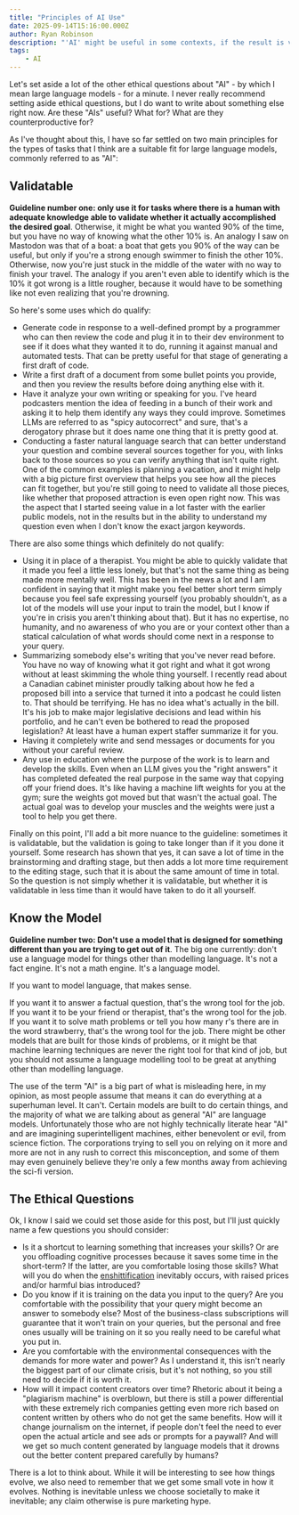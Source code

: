 ```yaml
---
title: "Principles of AI Use"
date: 2025-09-14T15:16:00.000Z
author: Ryan Robinson
description: "'AI' might be useful in some contexts, if the result is validatable and you understand what you are modelling."
tags:
    - AI
---
```


Let's set aside a lot of the other ethical questions about "AI" - by which I mean large language models - for a minute. I never really recommend setting aside ethical questions, but I do want to write about something else right now. Are these "AIs" useful? What for? What are they counterproductive for?

As I've thought about this, I have so far settled on two main principles for the types of tasks that I think are a suitable fit for large language models, commonly referred to as "AI":

## Validatable

**Guideline number one: only use it for tasks where there is a human with adequate knowledge able to validate whether it actually accomplished the desired goal**. Otherwise, it might be what you wanted 90% of the time, but you have no way of knowing what the other 10% is. An analogy I saw on Mastodon was that of a boat: a boat that gets you 90% of the way can be useful, but only if you're a strong enough swimmer to finish the other 10%. Otherwise, now you're just stuck in the middle of the water with no way to finish your travel. The analogy if you aren't even able to identify which is the 10% it got wrong is a little rougher, because it would have to be something like not even realizing that you're drowning.

So here's some uses which do qualify:

- Generate code in response to a well-defined prompt by a programmer who can then review the code and plug it in to their dev environment to see if it does what they wanted it to do, running it against manual and automated tests. That can be pretty useful for that stage of generating a first draft of code.
- Write a first draft of a document from some bullet points you provide, and then you review the results before doing anything else with it.
- Have it analyze your own writing or speaking for you. I've heard podcasters mention the idea of feeding in a bunch of their work and asking it to help them identify any ways they could improve. Sometimes LLMs are referred to as "spicy autocorrect" and sure, that's a derogatory phrase but it does name one thing that it is pretty good at.
- Conducting a faster natural language search that can better understand your question and combine several sources together for you, with links back to those sources so you can verify anything that isn't quite right. One of the common examples is planning a vacation, and it might help with a big picture first overview that helps you see how all the pieces can fit together, but you're still going to need to validate all those pieces, like whether that proposed attraction is even open right now. This was the aspect that I started seeing value in a lot faster with the earlier public models, not in the results but in the ability to understand my question even when I don't know the exact jargon keywords.

There are also some things which definitely do not qualify:

- Using it in place of a therapist. You might be able to quickly validate that it made you feel a little less lonely, but that's not the same thing as being made more mentally well. This has been in the news a lot and I am confident in saying that it might make you feel better short term simply because you feel safe expressing yourself (you probably shouldn't, as a lot of the models will use your input to train the model, but I know if you're in crisis you aren't thinking about that). But it has no expertise, no humanity, and no awareness of who you are or your context other than a statical calculation of what words should come next in a response to your query.
- Summarizing somebody else's writing that you've never read before. You have no way of knowing what it got right and what it got wrong without at least skimming the whole thing yourself. I recently read about a Canadian cabinet minister proudly talking about how he fed a proposed bill into a service that turned it into a podcast he could listen to. That should be terrifying. He has no idea what's actually in the bill. It's his job to make major legislative decisions and lead within his portfolio, and he can't even be bothered to read the proposed legislation? At least have a human expert staffer summarize it for you.
- Having it completely write and send messages or documents for you without your careful review.
- Any use in education where the purpose of the work is to learn and develop the skills. Even when an LLM gives you the "right answers" it has completed defeated the real purpose in the same way that copying off your friend does. It's like having a machine lift weights for you at the gym; sure the weights got moved but that wasn't the actual goal. The actual goal was to develop your muscles and the weights were just a tool to help you get there.

Finally on this point, I'll add a bit more nuance to the guideline: sometimes it is validatable, but the validation is going to take longer than if it you done it yourself. Some research has shown that yes, it can save a lot of time in the brainstorming and drafting stage, but then adds a lot more time requirement to the editing stage, such that it is about the same amount of time in total. So the question is not simply whether it is validatable, but whether it is validatable in less time than it would have taken to do it all yourself.

## Know the Model

**Guideline number two: Don't use a model that is designed for something different than you are trying to get out of it**. The big one currently: don't use a language model for things other than modelling language. It's not a fact engine. It's not a math engine. It's a language model.

If you want to model language, that makes sense.

If you want it to answer a factual question, that's the wrong tool for the job. If you want it to be your friend or therapist, that's the wrong tool for the job. If you want it to solve math problems or tell you how many r's there are in the word strawberry, that's the wrong tool for the job. There might be other models that are built for those kinds of problems, or it might be that machine learning techniques are never the right tool for that kind of job, but you should not assume a language modelling tool to be great at anything other than modelling language.

The use of the term "AI" is a big part of what is misleading here, in my opinion, as most people assume that means it can do everything at a superhuman level. It can't. Certain models are built to do certain things, and the majority of what we are talking about as general "AI" are language models. Unfortunately those who are not highly technically literate hear "AI" and are imagining superintelligent machines, either benevolent or evil, from science fiction. The corporations trying to sell you on relying on it more and more are not in any rush to correct this misconception, and some of them may even genuinely believe they're only a few months away from achieving the sci-fi version.

## The Ethical Questions

Ok, I know I said we could set those aside for this post, but I'll just quickly name a few questions you should consider:

- Is it a shortcut to learning something that increases your skills? Or are you offloading cognitive processes because it saves some time in the short-term? If the latter, are you comfortable losing those skills? What will you do when the [enshittification](https://en.wikipedia.org/wiki/Enshittification) inevitably occurs, with raised prices and/or harmful bias introduced?
- Do you know if it is training on the data you input to the query? Are you comfortable with the possibility that your query might become an answer to somebody else? Most of the business-class subscriptions will guarantee that it won't train on your queries, but the personal and free ones usually will be training on it so you really need to be careful what you put in.
- Are you comfortable with the environmental consequences with the demands for more water and power? As I understand it, this isn't nearly the biggest part of our climate crisis, but it's not nothing, so you still need to decide if it is worth it.
- How will it impact content creators over time? Rhetoric about it being a "plagiarism machine" is overblown, but there is still a power differential with these extremely rich companies getting even more rich based on content written by others who do not get the same benefits. How will it change journalism on the internet, if people don't feel the need to ever open the actual article and see ads or prompts for a paywall? And will we get so much content generated by language models that it drowns out the better content prepared carefully by humans?

There is a lot to think about. While it will be interesting to see how things evolve, we also need to remember that we get some small vote in how it evolves. Nothing is inevitable unless we choose societally to make it inevitable; any claim otherwise is pure marketing hype.
